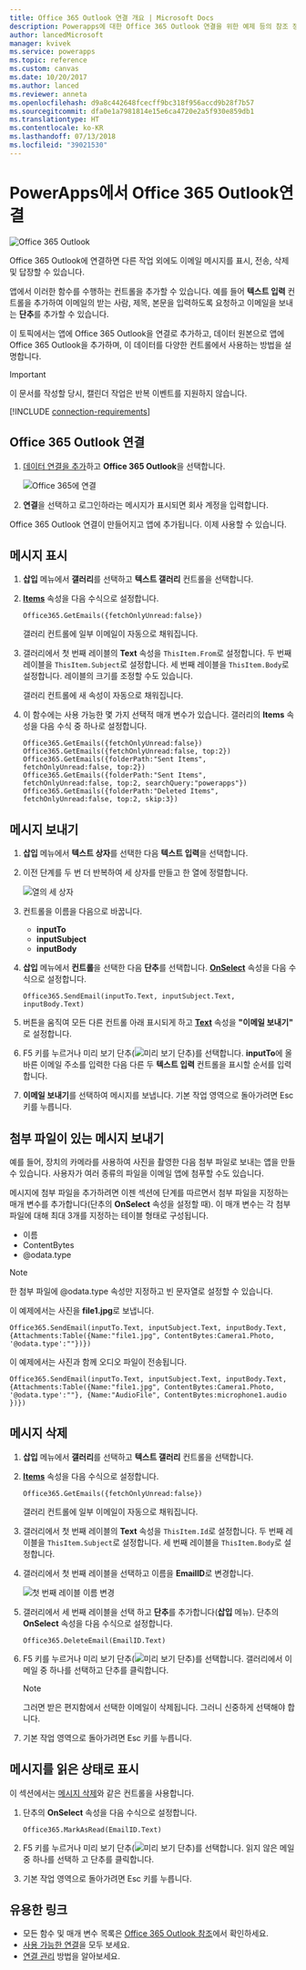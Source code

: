 ```yaml
---
title: Office 365 Outlook 연결 개요 | Microsoft Docs
description: Powerapps에 대한 Office 365 Outlook 연결을 위한 예제 등의 참조 정보
author: lancedMicrosoft
manager: kvivek
ms.service: powerapps
ms.topic: reference
ms.custom: canvas
ms.date: 10/20/2017
ms.author: lanced
ms.reviewer: anneta
ms.openlocfilehash: d9a8c442648fcecff9bc318f956accd9b28f7b57
ms.sourcegitcommit: dfa0e1a7981814e15e6ca4720e2a5f930e859db1
ms.translationtype: HT
ms.contentlocale: ko-KR
ms.lasthandoff: 07/13/2018
ms.locfileid: "39021530"
---
```

# <a name="connect-to-office-365-outlook-from-powerapps"></a>PowerApps에서 Office 365 Outlook연결
![Office 365 Outlook](./media/connection-office365-outlook/office365icon.png)

Office 365 Outlook에 연결하면 다른 작업 외에도 이메일 메시지를 표시, 전송, 삭제 및 답장할 수 있습니다.

앱에서 이러한 함수를 수행하는 컨트롤을 추가할 수 있습니다. 예를 들어 **텍스트 입력** 컨트롤을 추가하여 이메일의 받는 사람, 제목, 본문을 입력하도록 요청하고 이메일을 보내는 **단추**를 추가할 수 있습니다.

이 토픽에서는 앱에 Office 365 Outlook을 연결로 추가하고, 데이터 원본으로 앱에 Office 365 Outlook을 추가하며, 이 데이터를 다양한 컨트롤에서 사용하는 방법을 설명합니다.

> [!IMPORTANT]
> 이 문서를 작성할 당시, 캘린더 작업은 반복 이벤트를 지원하지 않습니다.

[!INCLUDE [connection-requirements](../../../includes/connection-requirements.md)]

## <a name="connect-to-office-365-outlook"></a>Office 365 Outlook 연결
1. [데이터 연결을 추가](../add-data-connection.md)하고 **Office 365 Outlook**을 선택합니다.  
   
    ![Office 365에 연결](./media/connection-office365-outlook/add-office.png)
2. **연결**을 선택하고 로그인하라는 메시지가 표시되면 회사 계정을 입력합니다.

Office 365 Outlook 연결이 만들어지고 앱에 추가됩니다. 이제 사용할 수 있습니다.

## <a name="show-messages"></a>메시지 표시
1. **삽입** 메뉴에서 **갤러리**를 선택하고 **텍스트 갤러리** 컨트롤을 선택합니다.
2. **[Items](../controls/properties-core.md)** 속성을 다음 수식으로 설정합니다.  
   
    `Office365.GetEmails({fetchOnlyUnread:false})`
   
    갤러리 컨트롤에 일부 이메일이 자동으로 채워집니다.
3. 갤러리에서 첫 번째 레이블의 **Text** 속성을 `ThisItem.From`로 설정합니다. 두 번째 레이블을 `ThisItem.Subject`로 설정합니다. 세 번째 레이블을 `ThisItem.Body`로 설정합니다. 레이블의 크기를 조정할 수도 있습니다.
   
    갤러리 컨트롤에 새 속성이 자동으로 채워집니다.
4. 이 함수에는 사용 가능한 몇 가지 선택적 매개 변수가 있습니다. 갤러리의 **Items** 속성을 다음 수식 중 하나로 설정합니다.
   
    `Office365.GetEmails({fetchOnlyUnread:false})`  
    `Office365.GetEmails({fetchOnlyUnread:false, top:2})`  
    `Office365.GetEmails({folderPath:"Sent Items", fetchOnlyUnread:false, top:2})`  
    `Office365.GetEmails({folderPath:"Sent Items", fetchOnlyUnread:false, top:2, searchQuery:"powerapps"})`  
    `Office365.GetEmails({folderPath:"Deleted Items", fetchOnlyUnread:false, top:2, skip:3})`

## <a name="send-a-message"></a>메시지 보내기
1. **삽입** 메뉴에서 **텍스트 상자**를 선택한 다음 **텍스트 입력**을 선택합니다.
2. 이전 단계를 두 번 더 반복하여 세 상자를 만들고 한 열에 정렬합니다.  
   
    ![열의 세 상자](./media/connection-office365-outlook/threetextinput.png)
3. 컨트롤을 이름을 다음으로 바꿉니다.  
   
   * **inputTo**
   * **inputSubject**
   * **inputBody**
4. **삽입** 메뉴에서 **컨트롤**을 선택한 다음 **단추**를 선택합니다. **[OnSelect](../controls/properties-core.md)** 속성을 다음 수식으로 설정합니다.  
   
    `Office365.SendEmail(inputTo.Text, inputSubject.Text, inputBody.Text)`
5. 버튼을 움직여 모든 다른 컨트롤 아래 표시되게 하고 **[Text](../controls/properties-core.md)** 속성을 **"이메일 보내기"** 로 설정합니다.
6. F5 키를 누르거나 미리 보기 단추(![미리 보기 단추](./media/connection-office365-outlook/preview.png))를 선택합니다. **inputTo**에 올바른 이메일 주소를 입력한 다음 다른 두 **텍스트 입력** 컨트롤을 표시할 순서를 입력합니다.
7. **이메일 보내기**를 선택하여 메시지를 보냅니다. 기본 작업 영역으로 돌아가려면 Esc 키를 누릅니다.

## <a name="send-a-message-with-an-attachment"></a>첨부 파일이 있는 메시지 보내기
예를 들어, 장치의 카메라를 사용하여 사진을 촬영한 다음 첨부 파일로 보내는 앱을 만들 수 있습니다. 사용자가 여러 종류의 파일을 이메일 앱에 첨푸할 수도 있습니다.

메시지에 첨부 파일을 추가하려면 이젠 섹션에 단계를 따르면서 첨부 파일을 지정하는 매개 변수를 추가합니다(단추의 **OnSelect** 속성을 설정할 때). 이 매개 변수는 각 첨부 파일에 대해 최대 3개를 지정하는 테이블 형태로 구성됩니다.

* 이름
* ContentBytes
* @odata.type

> [!NOTE]
> 한 첨부 파일에 @odata.type 속성만 지정하고 빈 문자열로 설정할 수 있습니다.

이 예제에서는 사진을 **file1.jpg**로 보냅니다.

`Office365.SendEmail(inputTo.Text, inputSubject.Text, inputBody.Text, {Attachments:Table({Name:"file1.jpg", ContentBytes:Camera1.Photo, '@odata.type':""})})`

이 예제에서는 사진과 함께 오디오 파일이 전송됩니다.

`Office365.SendEmail(inputTo.Text, inputSubject.Text, inputBody.Text, {Attachments:Table({Name:"file1.jpg", ContentBytes:Camera1.Photo, '@odata.type':""}, {Name:"AudioFile", ContentBytes:microphone1.audio })})`

## <a name="delete-a-message"></a>메시지 삭제
1. **삽입** 메뉴에서 **갤러리**를 선택하고 **텍스트 갤러리** 컨트롤을 선택합니다.
2. **[Items](../controls/properties-core.md)** 속성을 다음 수식으로 설정합니다.  
   
    `Office365.GetEmails({fetchOnlyUnread:false})`
   
    갤러리 컨트롤에 일부 이메일이 자동으로 채워집니다.
3. 갤러리에서 첫 번째 레이블의 **Text** 속성을 `ThisItem.Id`로 설정합니다. 두 번째 레이블을 `ThisItem.Subject`로 설정합니다. 세 번째 레이블을 `ThisItem.Body`로 설정합니다.
4. 갤러리에서 첫 번째 레이블을 선택하고 이름을 **EmailID**로 변경합니다.
   
    ![첫 번째 레이블 이름 변경](./media/connection-office365-outlook/renameheading.png)
5. 갤러리에서 세 번째 레이블을 선택 하고 **단추**를 추가합니다(**삽입** 메뉴). 단추의 **OnSelect** 속성을 다음 수식으로 설정합니다.  
   
    `Office365.DeleteEmail(EmailID.Text)`
6. F5 키를 누르거나 미리 보기 단추(![미리 보기 단추](./media/connection-office365-outlook/preview.png))를 선택합니다. 갤러리에서 이메일 중 하나를 선택하고 단추를 클릭합니다. 
    
    > [!NOTE]
    > 그러면 받은 편지함에서 선택한 이메일이 삭제됩니다. 그러니 신중하게 선택해야 합니다.
7. 기본 작업 영역으로 돌아가려면 Esc 키를 누릅니다.

## <a name="mark-a-message-as-read"></a>메시지를 읽은 상태로 표시
이 섹션에서는 [메시지 삭제](connection-office365-outlook.md#delete-a-message)와 같은 컨트롤을 사용합니다.

1. 단추의 **OnSelect** 속성을 다음 수식으로 설정합니다.  
   
    `Office365.MarkAsRead(EmailID.Text)`
2. F5 키를 누르거나 미리 보기 단추(![미리 보기 단추](./media/connection-office365-outlook/preview.png))를 선택합니다. 읽지 않은 메일 중 하나를 선택하 고 단추를 클릭합니다.
3. 기본 작업 영역으로 돌아가려면 Esc 키를 누릅니다.

## <a name="helpful-links"></a>유용한 링크
* 모든 함수 및 매개 변수 목록은 [Office 365 Outlook 참조](https://docs.microsoft.com/connectors/office365connector/)에서 확인하세요.
* [사용 가능한 연결](../connections-list.md)을 모두 보세요.  
* [연결 관리](../add-manage-connections.md) 방법을 알아보세요.

